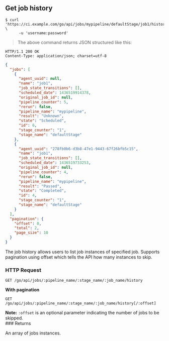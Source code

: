 ## Get job history

```shell
$ curl 'https://ci.example.com/go/api/jobs/mypipeline/defaultStage/job1/history' \
      -u 'username:password'
```

> The above command returns JSON structured like this:

```http
HTTP/1.1 200 OK
Content-Type: application/json; charset=utf-8
```

```json
{
  "jobs": [
    {
      "agent_uuid": null,
      "name": "job1",
      "job_state_transitions": [],
      "scheduled_date": 1436519914378,
      "original_job_id": null,
      "pipeline_counter": 5,
      "rerun": false,
      "pipeline_name": "mypipeline",
      "result": "Unknown",
      "state": "Scheduled",
      "id": 6,
      "stage_counter": "1",
      "stage_name": "defaultStage"
    },
    {
      "agent_uuid": "278fb0b6-d3b8-47e1-9443-67f26bfb5c15",
      "name": "job1",
      "job_state_transitions": [],
      "scheduled_date": 1436519733253,
      "original_job_id": null,
      "pipeline_counter": 4,
      "rerun": false,
      "pipeline_name": "mypipeline",
      "result": "Passed",
      "state": "Completed",
      "id": 4,
      "stage_counter": "1",
      "stage_name": "defaultStage"
    }
  ],
  "pagination": {
    "offset": 0,
    "total": 2,
    "page_size": 10
  }
}
```

The job history allows users to list job instances of specified job. Supports pagination using offset which tells the API how many instances to skip.

### HTTP Request

`GET /go/api/jobs/:pipeline_name/:stage_name/:job_name/history`

**With pagination**

`GET /go/api/jobs/:pipeline_name/:stage_name/:job_name/history[/:offset]`

<aside class="notice">
  <strong>Note:</strong> <code>:offset</code> is an optional parameter indicating the number of jobs to be skipped.
</aside>
### Returns

An array of jobs instances.
